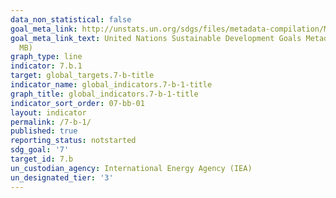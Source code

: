 ```yaml
---
data_non_statistical: false
goal_meta_link: http://unstats.un.org/sdgs/files/metadata-compilation/Metadata-Goal-7.pdf
goal_meta_link_text: United Nations Sustainable Development Goals Metadata (PDF 4.0
  MB)
graph_type: line
indicator: 7.b.1
target: global_targets.7-b-title
indicator_name: global_indicators.7-b-1-title
graph_title: global_indicators.7-b-1-title
indicator_sort_order: 07-bb-01
layout: indicator
permalink: /7-b-1/
published: true
reporting_status: notstarted
sdg_goal: '7'
target_id: 7.b
un_custodian_agency: International Energy Agency (IEA)
un_designated_tier: '3'
---
```

